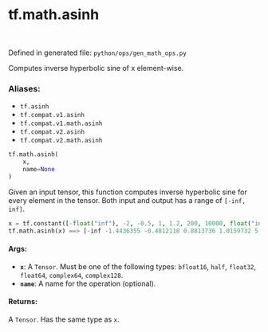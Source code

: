 <div itemscope itemtype="http://developers.google.com/ReferenceObject">
<meta itemprop="name" content="tf.math.asinh" />
<meta itemprop="path" content="Stable" />
</div>

# tf.math.asinh

<!-- Insert buttons -->

<table class="tfo-notebook-buttons tfo-api" align="left">
</table>

Defined in generated file: `python/ops/gen_math_ops.py`



<!-- Start diff -->
Computes inverse hyperbolic sine of x element-wise.

### Aliases:

* `tf.asinh`
* `tf.compat.v1.asinh`
* `tf.compat.v1.math.asinh`
* `tf.compat.v2.asinh`
* `tf.compat.v2.math.asinh`


``` python
tf.math.asinh(
    x,
    name=None
)
```



<!-- Placeholder for "Used in" -->

  Given an input tensor, this function computes inverse hyperbolic sine
  for every element in the tensor. Both input and output has a range of
  `[-inf, inf]`.

  ```python
  x = tf.constant([-float("inf"), -2, -0.5, 1, 1.2, 200, 10000, float("inf")])
  tf.math.asinh(x) ==> [-inf -1.4436355 -0.4812118 0.8813736 1.0159732 5.991471 9.903487 inf]
  ```

#### Args:


* <b>`x`</b>: A `Tensor`. Must be one of the following types: `bfloat16`, `half`, `float32`, `float64`, `complex64`, `complex128`.
* <b>`name`</b>: A name for the operation (optional).


#### Returns:

A `Tensor`. Has the same type as `x`.

